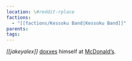 ```yaml
---
location: \#reddit-rplace
factions:
  - "[[factions/Kessoku Band|Kessoku Band]]"
parents: 
tags: 
---
```

*[[jakeyalex]]* [doxxes](https://discord.com/channels/1093664259273130084/1131230952119615600/1131578372892401765) himself at [McDonald’s](https://discord.com/channels/1093664259273130084/1131230952119615600/1131578429892985004).
